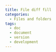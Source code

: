 ```yaml
---
title: File diff fill
categories:
  - Files and folders
tags:
  - doc
  - document
  - version
  - development
---
```

